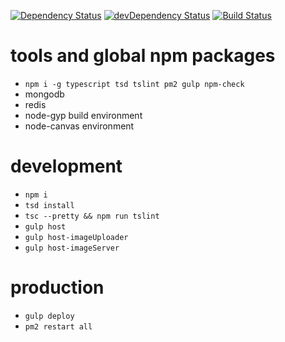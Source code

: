 [![Dependency Status](https://david-dm.org/plantain-00/SubsNoti.svg)](https://david-dm.org/plantain-00/SubsNoti)
[![devDependency Status](https://david-dm.org/plantain-00/SubsNoti/dev-status.svg)](https://david-dm.org/plantain-00/SubsNoti#info=devDependencies)
[![Build Status](https://travis-ci.org/plantain-00/SubsNoti.svg?branch=master)](https://travis-ci.org/plantain-00/SubsNoti)

# tools and global npm packages

+ `npm i -g typescript tsd tslint pm2 gulp npm-check`
+ mongodb
+ redis
+ node-gyp build environment
+ node-canvas environment

# development

+ `npm i`
+ `tsd install`
+ `tsc --pretty && npm run tslint`
+ `gulp host`
+ `gulp host-imageUploader`
+ `gulp host-imageServer`

# production

+ `gulp deploy`
+ `pm2 restart all`
